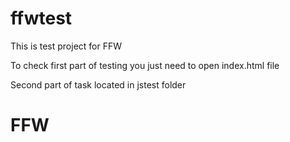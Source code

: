 # ffwtest
This is test project for FFW

To check first part of testing you just need to open index.html file

Second part of task located in jstest folder
# FFW
